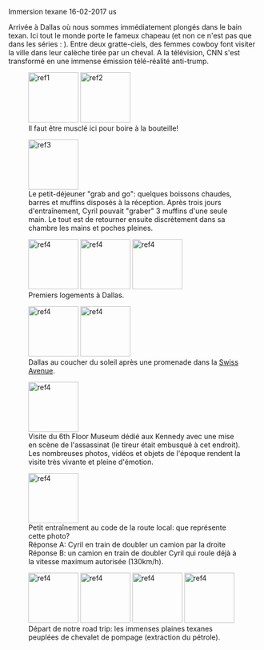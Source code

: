 Immersion texane
16-02-2017
us

Arrivée à Dallas où nous sommes immédiatement plongés dans le bain texan. Ici tout le monde porte le fameux chapeau (et non ce n'est pas que dans les séries : ). Entre deux gratte-ciels, des femmes cowboy font visiter la ville dans leur calèche tirée par un cheval. A la télévision, CNN s'est transformé en une immense émission télé-réalité anti-trump.

<figure>
  <img src='{{ imgThumb "1.jpg"}}' data-image-opened='{{img "1.jpg" }}' class="image" alt="ref1" style="width:100px"/>
  <img src='{{ imgThumb "2.jpg"}}' data-image-opened='{{img "2.jpg" }}' class="image" alt="ref2" style="height:100px"/>
   <figcaption>Il faut être musclé ici pour boire à la bouteille!</figcaption>
</figure>

<figure>
  <img src='{{ imgThumb "3.jpg"}}' data-image-opened='{{img "3.jpg" }}' class="image" alt="ref3" style="width:100px"/>
  <figcaption>Le petit-déjeuner "grab and go": quelques boissons chaudes, barres et muffins disposés à la réception. Après trois jours d'entraînement, Cyril pouvait "graber" 3 muffins d'une seule main. Le tout est de retourner ensuite discrètement dans sa chambre les mains et poches pleines.</figcaption>
</figure>

<figure>
  <img src='{{ imgThumb "4.jpg"}}' data-image-opened='{{img "4.jpg" }}' class="image" alt="ref4" style="width:100px"/>
  <img src='{{ imgThumb "5.jpg"}}' data-image-opened='{{img "5.jpg" }}' class="image" alt="ref4" style="width:100px"/>
  <img src='{{ imgThumb "14.jpg"}}' data-image-opened='{{img "14.jpg" }}' class="image" alt="ref4" style="width:100px"/>
  <figcaption>Premiers logements à Dallas.</figcaption>
</figure>

<figure>
  <img src='{{ imgThumb "6.jpg"}}' data-image-opened='{{img "6.jpg" }}' class="image" alt="ref4" style="width:100px"/>
  <img src='{{ imgThumb "7.jpg"}}' data-image-opened='{{img "7.jpg" }}' class="image" alt="ref4" style="width:100px"/>
  <figcaption>Dallas au coucher du soleil après une promenade dans la <a href="https://en.wikipedia.org/wiki/Swiss_Avenue_Historic_District,_Dallas">Swiss Avenue</a>.</figcaption>
</figure>

<figure>
  <img src='{{ imgThumb "8.jpg"}}' data-image-opened='{{img "8.jpg" }}' class="image" alt="ref4" style="width:100px"/>
  <figcaption>Visite du 6th Floor Museum dédié aux Kennedy avec une mise en scène de l'assassinat (le tireur était embusqué à cet endroit). Les nombreuses photos, vidéos et objets de l'époque rendent la visite très vivante et pleine d'émotion.</figcaption>
</figure>

<figure>
  <img src='{{ imgThumb "9.jpg"}}' data-image-opened='{{img "9.jpg" }}' class="image" alt="ref4" style="width:100px"/>
  <figcaption>Petit entraînement au code de la route local: que représente cette photo? 
  <br>Réponse A: Cyril en train de doubler un camion par la droite 
  <br>Réponse B: un camion en train de doubler Cyril qui roule déjà à la vitesse maximum autorisée (130km/h).</figcaption>
</figure>

<figure>
  <img src='{{ imgThumb "10.jpg"}}' data-image-opened='{{img "10.jpg" }}' class="image" alt="ref4" style="width:100px"/>
  <img src='{{ imgThumb "11.jpg"}}' data-image-opened='{{img "11.jpg" }}' class="image" alt="ref4" style="width:100px"/>
  <img src='{{ imgThumb "12.jpg"}}' data-image-opened='{{img "12.jpg" }}' class="image" alt="ref4" style="width:100px"/>
  <img src='{{ imgThumb "13.jpg"}}' data-image-opened='{{img "13.jpg" }}' class="image" alt="ref4" style="width:100px"/>
  <figcaption>Départ de notre road trip: les immenses plaines texanes peuplées de chevalet de pompage (extraction du pétrole).</figcaption>
</figure>
